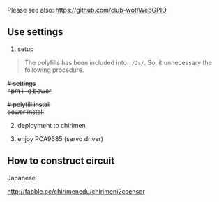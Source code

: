 Please see also: https://github.com/club-wot/WebGPIO

## Use settings

 1. setup

> The polyfills has been included into `./Js/`.
> So, it unnecessary the following procedure.

~~# settings~~    
~~npm i -g bower~~    

~~# polyfill install~~    
~~bower install~~    


 2. deployment to chirimen

 3. enjoy PCA9685 (servo driver)


## How to construct circuit

Japanese

http://fabble.cc/chirimenedu/chirimeni2csensor


